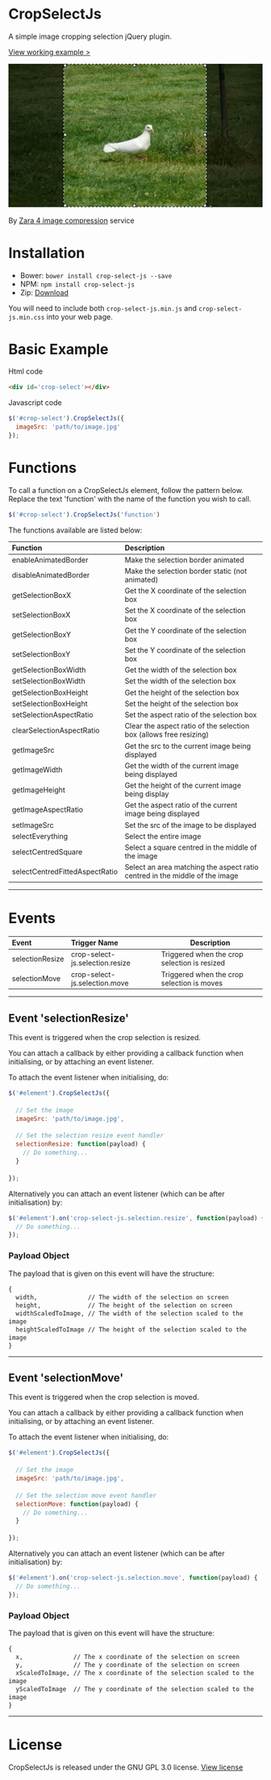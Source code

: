 # CropSelectJs

A simple image cropping selection jQuery plugin.

[View working example >](https://zara4.com/projects/crop-select-js)


![Example](doc/crop.gif)


By [Zara 4 image compression](https://zara4.com) service



# Installation

- Bower: `bower install crop-select-js --save`
- NPM: `npm install crop-select-js`
- Zip: [Download](https://github.com/zara-4/crop-select-js/archive/master.zip)

You will need to include both `crop-select-js.min.js` and `crop-select-js.min.css` into your web page.



# Basic Example

Html code
```html
<div id='crop-select'></div>
```

Javascript code
```javascript
$('#crop-select').CropSelectJs({
  imageSrc: 'path/to/image.jpg'
});
```





# Functions

To call a function on a CropSelectJs element, follow the pattern below.
Replace the text 'function' with the name of the function you wish to call.

```javascript
$('#crop-select').CropSelectJs('function')
```

The functions available are listed below:

| Function                       | Description                                                                 |
| :----------------------------- | :-------------------------------------------------------------------------- |
| enableAnimatedBorder           | Make the selection border animated                                          |
| disableAnimatedBorder          | Make the selection border static (not animated)                             |
| getSelectionBoxX               | Get the X coordinate of the selection box                                   |
| setSelectionBoxX               | Set the X coordinate of the selection box                                   |
| getSelectionBoxY               | Get the Y coordinate of the selection box                                   |
| setSelectionBoxY               | Set the Y coordinate of the selection box                                   |
| getSelectionBoxWidth           | Get the width of the selection box                                          |
| setSelectionBoxWidth           | Set the width of the selection box                                          |
| getSelectionBoxHeight          | Get the height of the selection box                                         |
| setSelectionBoxHeight          | Set the height of the selection box                                         |
| setSelectionAspectRatio        | Set the aspect ratio of the selection box                                   |
| clearSelectionAspectRatio      | Clear the aspect ratio of the selection box (allows free resizing)          |
| getImageSrc                    | Get the src to the current image being displayed                            |
| getImageWidth                  | Get the width of the current image being displayed                          |
| getImageHeight                 | Get the height of the current image being display                           |
| getImageAspectRatio            | Get the aspect ratio of the current image being displayed                   |
| setImageSrc                    | Set the src of the image to be displayed                                    |
| selectEverything               | Select the entire image                                                     |
| selectCentredSquare            | Select a square centred in the middle of the image                          |
| selectCentredFittedAspectRatio | Select an area matching the aspect ratio centred in the middle of the image |



-----------------------------


# Events

| Event             | Trigger Name                      | Description                                  |
| :---------------- | :-------------------------------- | -------------------------------------------- |
| selectionResize   | crop-select-js.selection.resize   | Triggered when the crop selection is resized |
| selectionMove     | crop-select-js.selection.move     | Triggered when the crop selection is moves   |



-----------------------------



## Event 'selectionResize'

This event is triggered when the crop selection is resized.

You can attach a callback by either providing a callback function when initialising, or by attaching an event listener.

To attach the event listener when initialising, do:

```javascript
$('#element').CropSelectJs({

  // Set the image
  imageSrc: 'path/to/image.jpg',

  // Set the selection resize event handler
  selectionResize: function(payload) {
    // Do something...
  }

});
```

Alternatively you can attach an event listener (which can be after initialisation) by:

```javascript
$('#element').on('crop-select-js.selection.resize', function(payload) {
  // Do something...
});
```


### Payload Object

The payload that is given on this event will have the structure:

```
{
  width,              // The width of the selection on screen
  height,             // The height of the selection on screen
  widthScaledToImage, // The width of the selection scaled to the image
  heightScaledToImage // The height of the selection scaled to the image
}
```



-----------------------------



## Event 'selectionMove'

This event is triggered when the crop selection is moved.

You can attach a callback by either providing a callback function when initialising, or by attaching an event listener.

To attach the event listener when initialising, do:

```javascript
$('#element').CropSelectJs({

  // Set the image
  imageSrc: 'path/to/image.jpg',

  // Set the selection move event handler
  selectionMove: function(payload) {
    // Do something...
  }

});
```

Alternatively you can attach an event listener (which can be after initialisation) by:

```javascript
$('#element').on('crop-select-js.selection.move', function(payload) {
  // Do something...
});
```


### Payload Object

The payload that is given on this event will have the structure:

```
{
  x,              // The x coordinate of the selection on screen
  y,              // The y coordinate of the selection on screen
  xScaledToImage, // The x coordinate of the selection scaled to the image
  yScaledToImage  // The y coordinate of the selection scaled to the image
}
```



-----------------------------


# License

CropSelectJs is released under the GNU GPL 3.0 license. [View license](LICENSE.md)